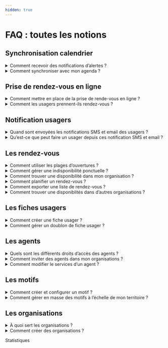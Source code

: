 ```yaml
---
hidden: true
---
```


# FAQ : toutes les notions

## Synchronisation calendrier

<details>

<summary>Comment recevoir des notifications d’alertes ?</summary>



</details>

<details>

<summary>Comment synchroniser avec mon agenda ?</summary>



</details>

## Prise de rendez-vous en ligne

<details>

<summary>Comment mettre en place de la prise de rende-vous en ligne ?</summary>



</details>

<details>

<summary>Comment les usagers prennent-ils rendez-vous ?</summary>



</details>

## Notification usagers

<details>

<summary>Quand sont envoyées les notifications SMS et email des usagers ?</summary>



</details>

<details>

<summary>Qu’est-ce que peut faire un usager depuis ces notification SMS et email ?</summary>



</details>

## Les rendez-vous

<details>

<summary>Comment utiliser les plages d’ouvertures ?</summary>

Pour créer une plage d'ouverture, accédez au menu _**plages d'ouverture**_ depuis le menu _**planning**_.

Vous y verrez vos différentes plages d'ouverture existantes ainsi qu'un bouton _**créer une plage d'ouverture**_.

Lors de la création, vous devez sélectionner un ou plusieurs motifs. Cette fonctionnalité permet de préciser votre disponibilité pour différents types de rendez-vous sur une période donnée, particulièrement utile si certains nécessitent un matériel spécifique.

**Si vous sélectionnez un motif ouvert à la réservation en ligne, votre plage d'ouverture sera accessible à la réservation en ligne.**&#x20;

Une plage d'ouverture peut être exceptionnelle (un jour unique) ou récurrente (tous les jours de la semaine). Si vous souhaitez une répétition, indiquez d'abord la plage horaire, puis cochez la case _**Répéter**_.

**Conservation des données : les plages d'ouverture de plus d'un an sont automatiquement supprimées**

</details>

<details>

<summary>Comment gérer une indisponibilité ponctuelle ?</summary>



</details>

<details>

<summary>Comment trouver une disponibilité dans mon organisation ?</summary>



</details>

<details>

<summary>Comment planifier un rendez-vous ?</summary>



</details>

<details>

<summary>Comment exporter une liste de rendez-vous ?</summary>



</details>

<details>

<summary>Comment trouver une disponiblités dans d’autres organisations ?</summary>



</details>

## Les fiches usagers

<details>

<summary>Comment créer une fiche usager ?</summary>



</details>

<details>

<summary>Comment gérer un doublon de fiche usager ?</summary>



</details>

## Les agents

<details>

<summary>Quels sont les différents droits d’accès des agents ?</summary>



</details>

<details>

<summary>Comment inviter des agents dans mon organisations ?</summary>



</details>

<details>

<summary>Comment modifier le services d’un agent ?</summary>



</details>

## Les motifs

<details>

<summary>Comment créer et configurer un motif ?</summary>



</details>

<details>

<summary>Comment gérer en masse des motifs à l’échelle de mon territoire ?</summary>



</details>

## Les organisations

<details>

<summary>À quoi sert les organisations ?</summary>



</details>

<details>

<summary>Comment créer des organisations ?</summary>



</details>



Statistiques
